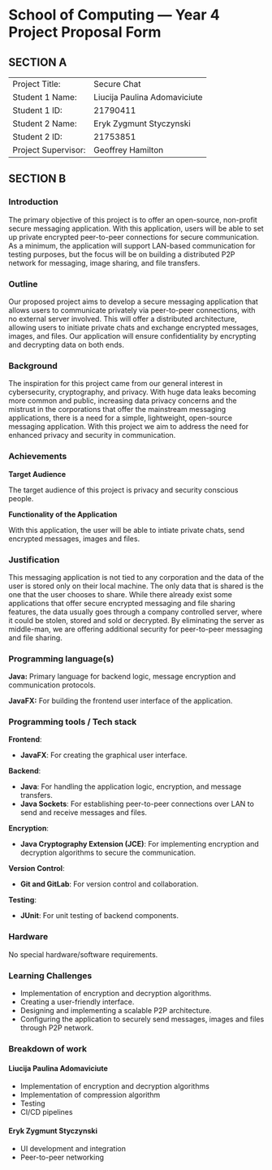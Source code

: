 # School of Computing &mdash; Year 4 Project Proposal Form

## SECTION A

|                     |                              |
|---------------------|------------------------------|
|Project Title:       | Secure Chat                  |
|Student 1 Name:      | Liucija Paulina Adomaviciute |
|Student 1 ID:        | 21790411                     |
|Student 2 Name:      | Eryk Zygmunt Styczynski      |
|Student 2 ID:        | 21753851                     |
|Project Supervisor:  | Geoffrey Hamilton            |


## SECTION B


### Introduction

The primary objective of this project is to offer an open-source, non-profit secure messaging application. With this application, users will be able to set up private encrypted peer-to-peer connections for secure communication. As a minimum, the application will support LAN-based communication for testing purposes, but the focus will be on building a distributed P2P network for messaging, image sharing, and file transfers.

### Outline

Our proposed project aims to develop a secure messaging application that allows users to communicate privately via peer-to-peer connections, with no external server involved. This will offer a distributed architecture, allowing users to initiate private chats and exchange encrypted messages, images, and files. Our application will ensure confidentiality by encrypting and decrypting data on both ends.

### Background

The inspiration for this project came from our general interest in cybersecurity, cryptography, and privacy. With huge data leaks becoming more common and public, increasing data privacy concerns and the mistrust in the corporations that offer the mainstream messaging applications, there is a need for a simple, lightweight, open-source messaging application. With this project we aim to address the need for enhanced privacy and security in communication.

### Achievements

**Target Audience**

The target audience of this project is privacy and security conscious people.

**Functionality of the Application**

With this application, the user will be able to intiate private chats, send encrypted messages, images and files.

### Justification

This messaging application is not tied to any corporation and the data of the user is stored only on their local machine. The only data that is shared is the one that the user chooses to share. While there already exist some applications that offer secure encrypted messaging and file sharing features, the data usually goes through a company controlled server, where it could be stolen, stored and sold or decrypted. By eliminating the server as middle-man, we are offering additional security for peer-to-peer messaging and file sharing.

### Programming language(s)

**Java:** Primary language for backend logic, message encryption and communication protocols.

**JavaFX:** For building the frontend user interface of the application.

### Programming tools / Tech stack

**Frontend**:

-   **JavaFX**: For creating the graphical user interface.

**Backend**:

-   **Java**: For handling the application logic, encryption, and message transfers.
-   **Java Sockets**: For establishing peer-to-peer connections over LAN to send and receive messages and files.

**Encryption**:

-   **Java Cryptography Extension (JCE)**: For implementing encryption and decryption algorithms to secure the communication.

**Version Control**:

-   **Git and GitLab**: For version control and collaboration.

**Testing**:

-   **JUnit**: For unit testing of backend components.

### Hardware

No special hardware/software requirements.

### Learning Challenges

* Implementation of encryption and decryption algorithms.
* Creating a user-friendly interface.
* Designing and implementing a scalable P2P architecture.
* Configuring the application to securely send messages, images and files through P2P network.

### Breakdown of work

#### Liucija Paulina Adomaviciute

* Implementation of encryption and decryption algorithms
* Implementation of compression algorithm
* Testing
* CI/CD pipelines

#### Eryk Zygmunt Styczynski

* UI development and integration
* Peer-to-peer networking
